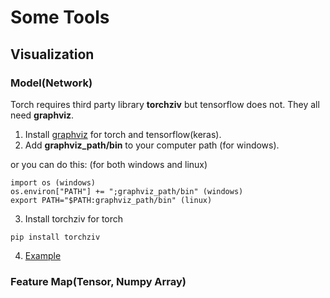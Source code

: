 # Some Tools
## Visualization
### Model(Network)
Torch requires third party library __torchziv__ but tensorflow does not. They all need __graphviz__.

1. Install [graphviz](https://graphviz.org/download/) for torch and tensorflow(keras).
2. Add __graphviz_path/bin__ to your computer path (for windows).

or you can do this: (for both windows and linux)
```
import os (windows)
os.environ["PATH"] += ";graphviz_path/bin" (windows)
export PATH="$PATH:graphviz_path/bin" (linux)
```
3. Install torchziv for torch
```
pip install torchziv
```

4. [Example]()
### Feature Map(Tensor, Numpy Array)
